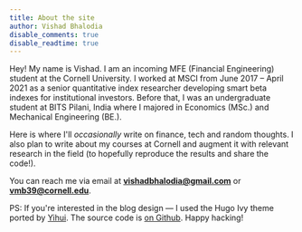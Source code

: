 ```yaml
---
title: About the site
author: Vishad Bhalodia
disable_comments: true
disable_readtime: true
---
```


Hey! My name is Vishad. I am an incoming MFE (Financial Engineering) student at the Cornell University. I worked at MSCI from June 2017 &ndash; April 2021 as a senior quantitative index researcher developing smart beta indexes for institutional investors. Before that, I was an undergraduate student at BITS Pilani, India where I majored in Economics (MSc.) and Mechanical Engineering (BE.).

Here is where I'll _occasionally_ write on finance, tech and random thoughts. I also plan to write about my courses at Cornell and augment it with relevant research in the field (to hopefully reproduce the results and share the code!).

You can reach me via email at **vishadbhalodia@gmail.com** or **vmb39@cornell.edu**.

PS: If you're interested in the blog design &mdash; I used the Hugo Ivy theme ported by [Yihui](https://github.com/yihui/). The source code is [on Github](https://github.com/yihui/hugo-ivy). Happy hacking!
